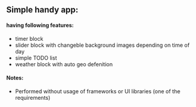 ## Simple handy app:

#### having following features:

- timer block
- slider block with changeble background images depending on time of day
- simple TODO list
- weather block with auto geo defenition

#### Notes:

- Performed without usage of frameworks or UI libraries (one of the requirements)
